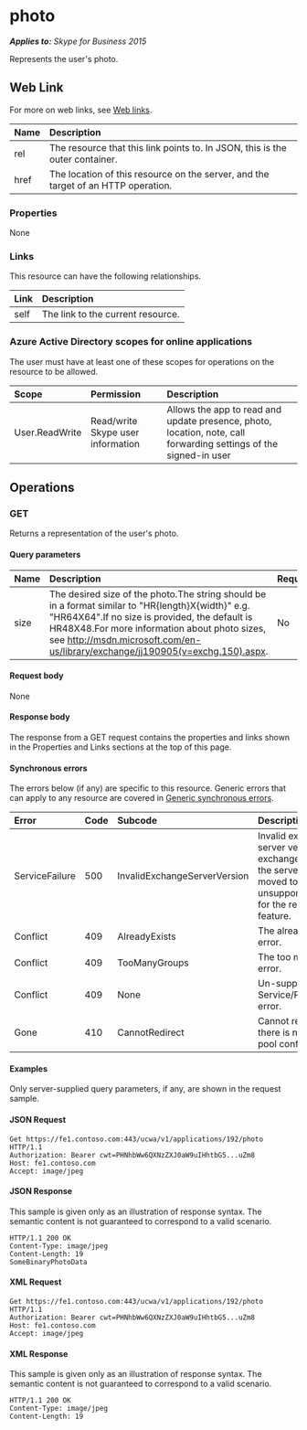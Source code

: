 # photo

 _**Applies to:** Skype for Business 2015_


Represents the user's photo.


## Web Link
<a name = "sectionSection0"> </a>


For more on web links, see [Web links](WebLinks.md).


|**Name**|**Description**|
|:-----|:-----|
|rel|The resource that this link points to. In JSON, this is the outer container.|
|href|The location of this resource on the server, and the target of an HTTP operation.|

### Properties



None

### Links



This resource can have the following relationships.

|**Link**|**Description**|
|:-----|:-----|
|self|The link to the current resource.|

### Azure Active Directory scopes for online applications



The user must have at least one of these scopes for operations on the resource to be allowed.

|**Scope**|**Permission**|**Description**|
|:-----|:-----|:-----|
|User.ReadWrite|Read/write Skype user information|Allows the app to read and update presence, photo, location, note, call forwarding settings of the signed-in user|

## Operations



<a name="sectionSection2"></a>


### GET




Returns a representation of the user's photo.

#### Query parameters




| <strong>Name</strong> | <strong>Description</strong>                                                                                                                                                                                                                                                          | <strong>Required?</strong> |
|:----------------------|:--------------------------------------------------------------------------------------------------------------------------------------------------------------------------------------------------------------------------------------------------------------------------------------|:---------------------------|
| size                  | The desired size of the photo.The string should be in a format similar to "HR{length}X{width}" e.g. "HR64X64".If no size is provided, the default is HR48X48.For more information about photo sizes, see http://msdn.microsoft.com/en-us/library/exchange/jj190905(v=exchg.150).aspx. | No                         |

#### Request body



None


#### Response body



The response from a GET request contains the properties and links shown in the Properties and Links sections at the top of this page.

#### Synchronous errors



The errors below (if any) are specific to this resource. Generic errors that can apply to any resource are covered in [Generic synchronous errors](GenericSynchronousErrors.md).

|**Error**|**Code**|**Subcode**|**Description**|
|:-----|:-----|:-----|:-----|
|ServiceFailure|500|InvalidExchangeServerVersion|Invalid exchange server version.The exchange mailbox of the server might have moved to an unsupported version for the required feature.|
|Conflict|409|AlreadyExists|The already exists error.|
|Conflict|409|TooManyGroups|The too many groups error.|
|Conflict|409|None|Un-supported Service/Resource/API error.|
|Gone|410|CannotRedirect|Cannot redirect since there is no back up pool configured.|

#### Examples



Only server-supplied query parameters, if any, are shown in the request sample.

#### JSON Request




```
Get https://fe1.contoso.com:443/ucwa/v1/applications/192/photo HTTP/1.1
Authorization: Bearer cwt=PHNhbWw6QXNzZXJ0aW9uIHhtbG5...uZm8
Host: fe1.contoso.com
Accept: image/jpeg
```


#### JSON Response



This sample is given only as an illustration of response syntax. The semantic content is not guaranteed to correspond to a valid scenario.
```
HTTP/1.1 200 OK
Content-Type: image/jpeg
Content-Length: 19
SomeBinaryPhotoData
```


#### XML Request




```
Get https://fe1.contoso.com:443/ucwa/v1/applications/192/photo HTTP/1.1
Authorization: Bearer cwt=PHNhbWw6QXNzZXJ0aW9uIHhtbG5...uZm8
Host: fe1.contoso.com
Accept: image/jpeg
```


#### XML Response



This sample is given only as an illustration of response syntax. The semantic content is not guaranteed to correspond to a valid scenario.
```
HTTP/1.1 200 OK
Content-Type: image/jpeg
Content-Length: 19
```


